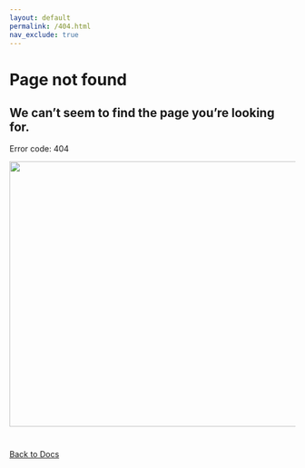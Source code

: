 ```yaml
---
layout: default
permalink: /404.html
nav_exclude: true
---
```


# Page not found

## We can’t seem to find the page you’re looking for.

Error code: 404

<img width="582" height="468" src="{{ site.baseurl }}/assets/img/404-illustration.png">

<p style="margin-top: 40px;">
    <a class="btn btn-lg" href="/">Back to Docs</a>
</p>

